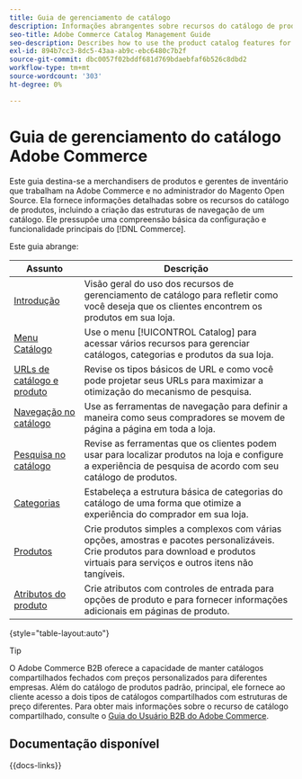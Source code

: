 ```yaml
---
title: Guia de gerenciamento de catálogo
description: Informações abrangentes sobre recursos do catálogo de produtos para administradores do Adobe Commerce e do Magento Open Source e merchandisers de comércio eletrônico.
seo-title: Adobe Commerce Catalog Management Guide
seo-description: Describes how to use the product catalog features for Adobe Commerce and Magento Open Source.
exl-id: 894b7cc3-8dc5-43aa-ab9c-ebc6480c7b2f
source-git-commit: dbc0057f02bddf681d769bdaebfaf6b526c8dbd2
workflow-type: tm+mt
source-wordcount: '303'
ht-degree: 0%

---
```


# Guia de gerenciamento do catálogo Adobe Commerce

Este guia destina-se a merchandisers de produtos e gerentes de inventário que trabalham na Adobe Commerce e no administrador do Magento Open Source. Ela fornece informações detalhadas sobre os recursos do catálogo de produtos, incluindo a criação das estruturas de navegação de um catálogo. Ele pressupõe uma compreensão básica da configuração e funcionalidade principais do [!DNL Commerce].

Este guia abrange:

| Assunto | Descrição |
| ------- | ----------- |
| [Introdução](introduction.md) | Visão geral do uso dos recursos de gerenciamento de catálogo para refletir como você deseja que os clientes encontrem os produtos em sua loja. |
| [Menu Catálogo](catalog-menu.md) | Use o menu [!UICONTROL Catalog] para acessar vários recursos para gerenciar catálogos, categorias e produtos da sua loja. |
| [URLs de catálogo e produto](catalog-urls.md) | Revise os tipos básicos de URL e como você pode projetar seus URLs para maximizar a otimização do mecanismo de pesquisa. |
| [Navegação no catálogo](navigation.md) | Use as ferramentas de navegação para definir a maneira como seus compradores se movem de página a página em toda a loja. |
| [Pesquisa no catálogo](search.md) | Revise as ferramentas que os clientes podem usar para localizar produtos na loja e configure a experiência de pesquisa de acordo com seu catálogo de produtos. |
| [Categorias](categories.md) | Estabeleça a estrutura básica de categorias do catálogo de uma forma que otimize a experiência do comprador em sua loja. |
| [Produtos](products-list.md) | Crie produtos simples a complexos com várias opções, amostras e pacotes personalizáveis. Crie produtos para download e produtos virtuais para serviços e outros itens não tangíveis. |
| [Atributos do produto](product-attributes.md) | Crie atributos com controles de entrada para opções de produto e para fornecer informações adicionais em páginas de produto. |

{style="table-layout:auto"}

>[!TIP]
>
>O Adobe Commerce B2B oferece a capacidade de manter catálogos compartilhados fechados com preços personalizados para diferentes empresas. Além do catálogo de produtos padrão, principal, ele fornece ao cliente acesso a dois tipos de catálogos compartilhados com estruturas de preço diferentes. Para obter mais informações sobre o recurso de catálogo compartilhado, consulte o [Guia do Usuário B2B do Adobe Commerce](../b2b/catalog-shared.md).

## Documentação disponível

{{docs-links}}

